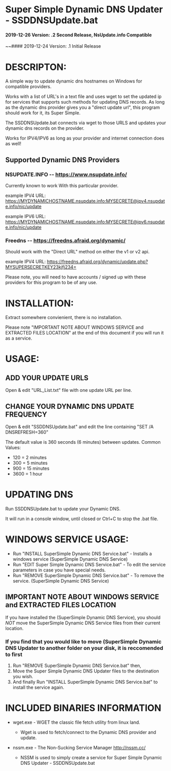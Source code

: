 # Super Simple Dynamic DNS Updater - SSDDNSUpdate.bat
####  2019-12-26 Version: .2 Second Release, NsUpdate.info Compatible
~~####  2019-12-24 Version: .1 Initial Release

# DESCRIPTON:
A simple way to update dynamic dns hostnames on Windows for compatible providers.

Works with a list of URL's in a text file and uses wget to set the updated ip for services that supports such methods for updating DNS records. As long as the dynamic dns provider gives you a "direct update url", this program should work for it, its Super Simple.

The SSDDNSUpdate.bat connects via wget to those URLS and updates your dynamic dns records on the provider.

Works for IPV4/IPV6 as long as your provider and internet connection does as well!

## Supported Dynamic DNS Providers

### NSUPDATE.INFO -- https://www.nsupdate.info/
Currently known to work With this particular provider.

example IPV4 URL: https://MYDYNAMICHOSTNAME.nsupdate.info:MYSECRETE@ipv4.nsupdate.info/nic/update

example IPV6 URL: https://MYDYNAMICHOSTNAME.nsupdate.info:MYSECRETE@ipv6.nsupdate.info/nic/update


### Freedns -- https://freedns.afraid.org/dynamic/
Should work with the "Direct URL" method on either the v1 or v2 api.

example IPV4 URL: https://freedns.afraid.org/dynamic/update.php?MYSUPERSECRETKEY23kjfj234=

Please note, you will need to have accounts / signed up with these providers for this program to be of any use.


# INSTALLATION:
Extract somewhere convienient, there is no installation.

Please note "IMPORTANT NOTE ABOUT WINDOWS SERVICE and EXTRACTED FILES LOCATION" at the end of this document if you will run it as a service.

# USAGE:

## ADD YOUR UPDATE URLS
Open & edit "URL_List.txt" file with one update URL per line. 

## CHANGE YOUR DYNAMIC DNS UPDATE FREQUENCY
Open & edit "SSDDNSUpdate.bat" and edit the line containing "SET /A DNSREFRESH=360"

The default value is 360 seconds (6 minutes) between updates.
Common Values:
- 120 = 2 minutes
- 300 = 5 minutes
- 900 = 15 minutes
- 3600 = 1 hour

# UPDATING DNS
Run SSDDNSUpdate.bat to update your Dynamic DNS.

It will run in a console window, until closed or Ctrl+C to stop the .bat file.
 

# WINDOWS SERVICE USAGE: 
* Run "INSTALL SuperSimple Dynamic DNS Service.bat" - Installs a windows service (SuperSimple Dynamic DNS Service)
* Run "EDIT Super Simple Dynamic DNS Service.bat" - To edit the service parameters in case you have special needs.
* Run "REMOVE SuperSimple Dynamic DNS Service.bat" - To remove the service. (SuperSimple Dynamic DNS Service)

## IMPORTANT NOTE ABOUT WINDOWS SERVICE and EXTRACTED FILES LOCATION
If you have installed the (SuperSimple Dynamic DNS Service), you should *NOT* move the SuperSimple Dynamic DNS Service files from their current location.

### If you find that you would like to move (SuperSimple Dynamic DNS Updater to another folder on your disk, it is reccomended to first 

1. Run "REMOVE SuperSimple Dynamic DNS Service.bat" then,
2. Move the Super Simple Dynamic DNS Updater files to the destination you wish.
3. And finally Run "INSTALL SuperSimple Dynamic DNS Service.bat" to install the service again.


# INCLUDED BINARIES INFORMATION

- wget.exe - WGET the classic file fetch utility from linux land.
  - Wget is used to fetch/connect to the Dynamic DNS provider and update.

- nssm.exe - The Non-Sucking Service Manager http://nssm.cc/
  - NSSM is used to simply create a service for Super Simple Dynamic DNS Updater - SSDDNSUpdate.bat 
